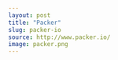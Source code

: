 ```yaml
---
layout: post
title: "Packer"
slug: packer-io
source: http://www.packer.io/
image: packer.png
---
```


